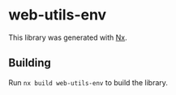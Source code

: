 # web-utils-env

This library was generated with [Nx](https://nx.dev).

## Building

Run `nx build web-utils-env` to build the library.

